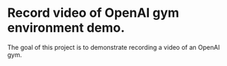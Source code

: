 # Record video of OpenAI gym environment demo.
The goal of this project is to demonstrate recording a video of an OpenAI gym.